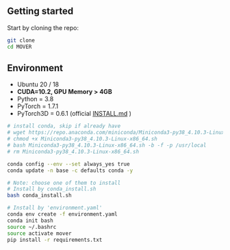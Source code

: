 ## Getting started

Start by cloning the repo:

```bash
git clone 
cd MOVER
```

## Environment

- Ubuntu 20 / 18
- **CUDA=10.2, GPU Memory > 4GB**
- Python = 3.8
- PyTorch = 1.7.1 
- PyTorch3D = 0.6.1 (official [INSTALL.md](https://github.com/facebookresearch/pytorch3d/blob/main/INSTALL.md) )

```bash
# install conda, skip if already have
# wget https://repo.anaconda.com/miniconda/Miniconda3-py38_4.10.3-Linux-x86_64.sh
# chmod +x Miniconda3-py38_4.10.3-Linux-x86_64.sh
# bash Miniconda3-py38_4.10.3-Linux-x86_64.sh -b -f -p /usr/local
# rm Miniconda3-py38_4.10.3-Linux-x86_64.sh

conda config --env --set always_yes true
conda update -n base -c defaults conda -y

# Note: choose one of them to install
# Install by conda_install.sh
bash conda_install.sh

# Install by 'environment.yaml' 
conda env create -f environment.yaml
conda init bash
source ~/.bashrc
source activate mover
pip install -r requirements.txt 
```